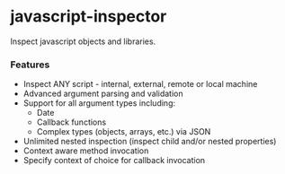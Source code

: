 # javascript-inspector
Inspect javascript objects and libraries.

### Features
* Inspect ANY script - internal, external, remote or local machine
* Advanced argument parsing and validation
* Support for all argument types including:
  * Date
  * Callback functions
  * Complex types (objects, arrays, etc.) via JSON
* Unlimited nested inspection (inspect child and/or nested properties)
* Context aware method invocation
* Specify context of choice for callback invocation
